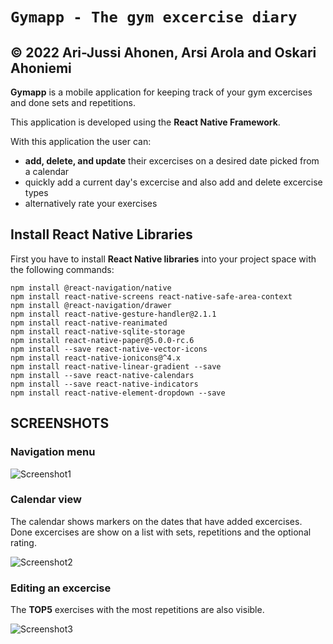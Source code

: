 # `Gymapp - The gym excercise diary`
## &copy; 2022 Ari-Jussi Ahonen, Arsi Arola and Oskari Ahoniemi
**Gymapp** is a mobile application for keeping track of your gym excercises and done sets and repetitions.

This application is developed using the **React Native Framework**.

With this application the user can:
- **add, delete, and update** their excercises on a desired date picked from a calendar
- quickly add a current day's excercise and also add and delete excercise types
- alternatively rate your exercises

## Install React Native Libraries
First you have to install **React Native libraries** into your project space with the following commands:
```
npm install @react-navigation/native
npm install react-native-screens react-native-safe-area-context
npm install @react-navigation/drawer
npm install react-native-gesture-handler@2.1.1
npm install react-native-reanimated
npm install react-native-sqlite-storage 
npm install react-native-paper@5.0.0-rc.6
npm install --save react-native-vector-icons
npm install react-native-ionicons@^4.x
npm install react-native-linear-gradient --save
npm install --save react-native-calendars
npm install --save react-native-indicators
npm install react-native-element-dropdown --save
```


## **SCREENSHOTS**

### **Navigation menu**

![Screenshot1](https://user-images.githubusercontent.com/102353086/217549044-f2591820-3ff5-4a1e-8cdb-a2bc2ac39197.png)

### **Calendar view**
The calendar shows markers on the dates that have added excercises. <br /> 
Done excercises are show on a list with sets, repetitions and the optional rating.

![Screenshot2](https://user-images.githubusercontent.com/102353086/217549421-eebcaa35-ff54-4ca5-9597-5f303c622d4e.png)

### **Editing an excercise**
The **TOP5** exercises with the most repetitions are also visible.

![Screenshot3](https://user-images.githubusercontent.com/102353086/217552726-bed17825-47e1-4f33-88fd-2b39d232cbec.png)




